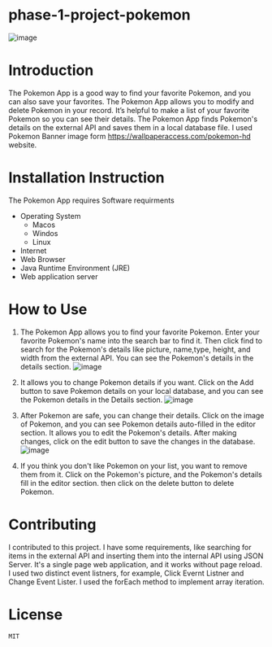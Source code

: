 # phase-1-project-pokemon
![image](https://github.com/Pawankashap/phase-1-project-pokemon/assets/126440752/c04c809a-6510-4dde-8d95-df42d0737faa)
# Introduction
The Pokemon App is a good way to find your favorite Pokemon, and you can also save your favorites. The Pokemon App allows you to modify and delete Pokemon in your record. It’s helpful to make a list of your favorite Pokemon so you can see their details. The Pokemon App finds Pokemon's details on the external API and saves them in a local database file. I used Pokemon Banner image form https://wallpaperaccess.com/pokemon-hd website.
# Installation Instruction
The Pokemon App requires Software requirments 
* Operating System 
    * Macos
    * Windos
    * Linux
* Internet
* Web Browser
* Java Runtime Environment (JRE)
* Web application server
# How to Use
1. The Pokemon App allows you to find your favorite Pokemon. Enter your favorite Pokemon's name into the search bar to find it. Then click find to search for the Pokemon's details like picture, name,type, height, and width from the external API. You can see the Pokemon's details in the details section.
![image](https://github.com/Pawankashap/phase-1-project-pokemon/assets/126440752/1a9a2477-9e54-405e-91c1-7d2eba6d6291)

2. It allows you to change Pokemon details if you want. Click on the Add button to save Pokemon details on your local database, and you can see the Pokemon details in the Details section.
![image](https://github.com/Pawankashap/phase-1-project-pokemon/assets/126440752/57dadf02-9f8b-49a2-86ab-5e9976b46e2b)

3. After Pokemon are safe, you can change their details. Click on the image of Pokemon, and you can see Pokemon details auto-filled in the editor section. It allows you to edit the Pokemon's details. After making changes, click on the edit button to save the changes in the database.
![image](https://github.com/Pawankashap/phase-1-project-pokemon/assets/126440752/02b9facb-5d7f-46b8-a565-749b5bc2b7e6)

4. If you think you don't like Pokemon on your list, you want to remove them from it. Click on the Pokemon's picture, and the Pokemon's details fill in the editor section. then click on the delete button to delete Pokemon.
   
# Contributing
  I contributed to this project. I have some requirements, like searching for items in the external API and inserting them into the internal API using JSON Server. It's a single page web application, and it works without page reload. I used two distinct event listners, for example, Click Evernt Listner and Change Event Lister. I used the forEach method to implement array iteration.

# License
    MIT
